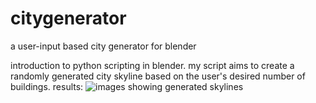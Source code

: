 # citygenerator
a user-input based city generator for blender

introduction to python scripting in blender. my script aims to create a randomly generated city skyline based on the user's desired number of buildings.
results:
![images showing generated skylines]([imgs/citygenerator.png](imgs/citygenerator.png))
